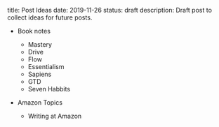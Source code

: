 title: Post Ideas
date: 2019-11-26
status: draft
description: Draft post to collect ideas for future posts.


- Book notes
    - Mastery
    - Drive
    - Flow
    - Essentialism
    - Sapiens
    - GTD
    - Seven Habbits

- Amazon Topics
    - Writing at Amazon

